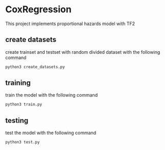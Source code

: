 # CoxRegression
This project implements proportional hazards model with TF2

## create datasets

create trainset and testset with random divided dataset with the following command

```python
python3 create_datasets.py
```

## training

train the model with the following command

```python
python3 train.py
```

## testing

test the model with the following command

```python
python3 test.py
```
